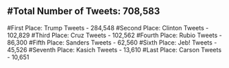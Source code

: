 #Total Number of Tweets: 708,583 
---
#First Place: Trump Tweets - 284,548
#Second Place: Clinton Tweets - 102,829
#Third Place: Cruz Tweets - 102,562
#Fourth Place: Rubio Tweets - 86,300
#Fifth Place: Sanders Tweets - 62,560
#Sixth Place: Jeb! Tweets - 45,526
#Seventh Place: Kasich Tweets - 13,610
#Last Place: Carson Tweets - 10,651
